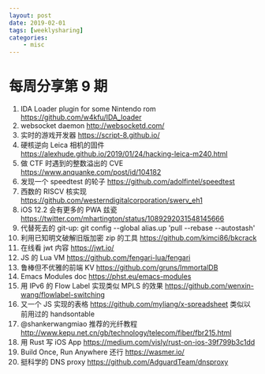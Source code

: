 ```yaml
---
layout: post
date: 2019-02-01
tags: [weeklysharing]
categories:
    - misc
---
```


# 每周分享第 9 期



1. IDA Loader plugin for some Nintendo rom https://github.com/w4kfu/IDA_loader
2. websocket daemon http://websocketd.com/
3. 实时的游戏开发器 https://script-8.github.io/
4. 硬核逆向 Leica 相机的固件 https://alexhude.github.io/2019/01/24/hacking-leica-m240.html
5. 做 CTF 时遇到的整数溢出的 CVE https://www.anquanke.com/post/id/104182
6. 发现一个 speedtest 的轮子 https://github.com/adolfintel/speedtest
7. 西数的 RISCV 核实现 https://github.com/westerndigitalcorporation/swerv_eh1
8. iOS 12.2 会有更多的 PWA 兹瓷 https://twitter.com/mhartington/status/1089292031548145666
9. 代替死去的 git-up: git config --global alias.up 'pull --rebase --autostash'
10. 利用已知明文破解旧版加密 zip 的工具 https://github.com/kimci86/bkcrack
11. 在线看 jwt 内容 https://jwt.io/
12. JS 的 Lua VM  https://github.com/fengari-lua/fengari
13. 鲁棒但不优雅的前端 KV https://github.com/gruns/ImmortalDB
14. Emacs Modules doc https://phst.eu/emacs-modules
15. 用 IPv6 的 Flow Label 实现类似 MPLS 的效果 https://github.com/wenxin-wang/flowlabel-switching
16. 又一个 JS 实现的表格 https://github.com/myliang/x-spreadsheet 类似以前用过的 handsontable
17. @shankerwangmiao 推荐的光纤教程 http://www.kepu.net.cn/gb/technology/telecom/fiber/fbr215.html
18. 用 Rust 写 iOS App https://medium.com/visly/rust-on-ios-39f799b3c1dd
19. Build Once, Run Anywhere 还行 https://wasmer.io/
20. 挺科学的 DNS proxy https://github.com/AdguardTeam/dnsproxy
